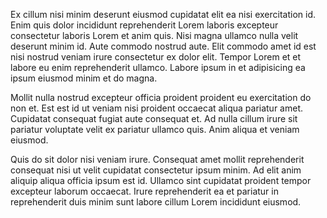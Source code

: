 Ex cillum nisi minim deserunt eiusmod cupidatat elit ea nisi exercitation id. Enim quis dolor incididunt reprehenderit Lorem laboris excepteur consectetur laboris Lorem et anim quis. Nisi magna ullamco nulla velit deserunt minim id. Aute commodo nostrud aute. Elit commodo amet id est nisi nostrud veniam irure consectetur ex dolor elit. Tempor Lorem et et labore eu enim reprehenderit ullamco. Labore ipsum in et adipisicing ea ipsum eiusmod minim et do magna.

Mollit nulla nostrud excepteur officia proident proident eu exercitation do non et. Est est id ut veniam nisi proident occaecat aliqua pariatur amet. Cupidatat consequat fugiat aute consequat et. Ad nulla cillum irure sit pariatur voluptate velit ex pariatur ullamco quis. Anim aliqua et veniam eiusmod.

Quis do sit dolor nisi veniam irure. Consequat amet mollit reprehenderit consequat nisi ut velit cupidatat consectetur ipsum minim. Ad elit anim aliquip aliqua officia ipsum est id. Ullamco sint cupidatat proident tempor excepteur laborum occaecat. Irure reprehenderit ea et pariatur in reprehenderit duis minim sunt labore cillum Lorem incididunt eiusmod.